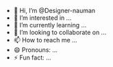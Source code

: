 - 👋 Hi, I’m @Designer-nauman
- 👀 I’m interested in ...
- 🌱 I’m currently learning ...
- 💞️ I’m looking to collaborate on ...
- 📫 How to reach me ...
- 😄 Pronouns: ...
- ⚡ Fun fact: ...

<!---
Designer-nauman/Designer-nauman is a ✨ special ✨ repository because its `README.md` (this file) appears on your GitHub profile.
You can click the Preview link to take a look at your changes.
--->
